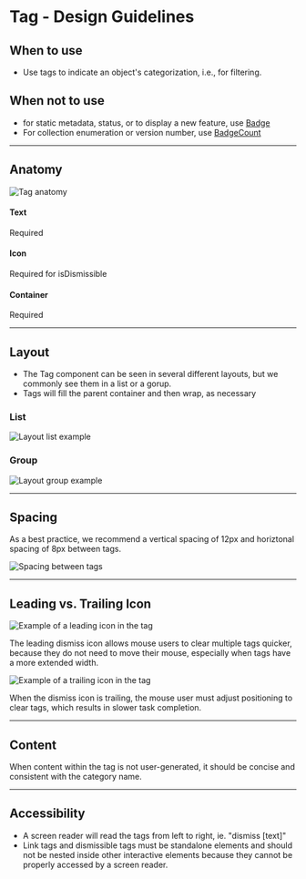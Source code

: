 # Tag - Design Guidelines

## When to use

- Use tags to indicate an object's categorization, i.e., for filtering.

## When not to use

- for static metadata, status, or to display a new feature, use [Badge](/components/badge/overview)
- For collection enumeration or version number, use [BadgeCount](/components/badge-count/overview)

---

## Anatomy

![Tag anatomy](/assets/components/tag/tag-anatomy.png)

#### Text

Required

#### Icon

Required for isDismissible

#### Container

Required

---

## Layout

- The Tag component can be seen in several different layouts, but we commonly see them in a list or a gorup.
- Tags will fill the parent container and then wrap, as necessary

### List

![Layout list example](/assets/components/tag/tag-layout-list.png)

### Group

![Layout group example](/assets/components/tag/tag-layout-group.png)

---

## Spacing

As a best practice, we recommend a vertical spacing of 12px and horiztonal spacing of 8px between tags.

![Spacing between tags](/assets/components/tag/tag-spacing.png)

---

## Leading vs. Trailing Icon

![Example of a leading icon in the tag](/assets/components/tag/tag-leading_icon.png)

The leading dismiss icon allows mouse users to clear multiple tags quicker, because they do not need to move their mouse, especially when tags have a more extended width.

<section>
  <Hds::Badge @text="Do" @color="success" @icon="check-circle-fill" @iconPosition="leading" />
</section>

![Example of a trailing icon in the tag](/assets/components/tag/tag-trailing_icon.png)

When the dismiss icon is trailing, the mouse user must adjust positioning to clear tags, which results in slower task completion.

<section>
  <Hds::Badge @text="Don't" @color="critical" @icon="x-circle-fill" @iconPosition="leading" />
</section>

---

## Content

When content within the tag is not user-generated, it should be concise and consistent with the category name.

---

## Accessibility

- A screen reader will read the tags from left to right, ie. "dismiss [text]"
- Link tags and dismissible tags must be standalone elements and should not be nested inside other interactive elements because they cannot be properly accessed by a screen reader.
